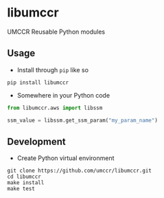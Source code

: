 # libumccr

UMCCR Reusable Python modules

## Usage

- Install through ``pip`` like so
```commandline
pip install libumccr
```

- Somewhere in your Python code
```python
from libumccr.aws import libssm

ssm_value = libssm.get_ssm_param("my_param_name")
```

## Development

- Create Python virtual environment
```
git clone https://github.com/umccr/libumccr.git
cd libumccr
make install
make test
```

